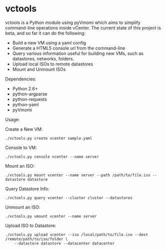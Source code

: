 vctools
======


vctools is a Python module using pyVmomi which aims to simplify command-line operations inside vCenter.  The current state of this project is beta, and so far it can do the following:
  - Build a new VM using a yaml config
  - Generate a HTML5 console url from the command-line
  - Query various information useful for building new VMs, such as datastores, networks, folders.
  - Upload local ISOs to remote datastores
  - Mount and Unmount ISOs

Dependencies:
  - Python 2.6+
  - python-argparse
  - python-requests
  - python-yaml
  - pyVmomi

Usage:

Create a New VM:

    ./vctools.py create vcenter sample.yaml

Console to VM:

    ./vctools.py console vcenter --name server

Mount an ISO:

    ./vctools.py mount vcenter --name server --path /path/to/file.iso --datastore datastore


Query Datastore Info:

    ./vctools.py query vcenter --cluster cluster --datastores

Unmount an ISO:

    ./vctools.py umount vcenter --name server

Upload ISO to Datastore:

    ./vctools.py upload vcenter --iso /local/path/to/file.iso --dest /remote/path/to/iso/folder \
        --datastore datastore --datacenter datacenter

